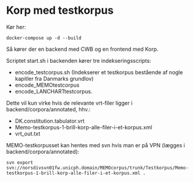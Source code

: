 # Korp med testkorpus

Kør her:

```
docker-compose up -d --build
```

Så kører der en backend med CWB og en frontend med Korp.

Scriptet start.sh i backenden kører tre indekseringsscripts:

* encode_testcorpus.sh (Indekserer et testkorpus bestående af nogle kapitler fra Danmarks grundlov)
* encode_MEMOtestcorpus
* encode_LANCHARTtestcorpus.

Dette vil kun virke hvis de relevante vrt-filer ligger i backend/corpora/annotated, hhv.: 

* DK.constitution.tabulator.vrt
* Memo-testkorpus-1-brill-korp-alle-filer-i-et-korpus.xml
* vrt_out.txt

MEMO-testkorpusset kan hentes med svn hvis man er på VPN (lægges i backend/corpora/annotated):

```
svn export svn://norsdivsvn01fw.unicph.domain/MEMOcorpus/trunk/Testkorpus/Memo-testkorpus-1-brill-korp-alle-filer-i-et-korpus.xml .
```
